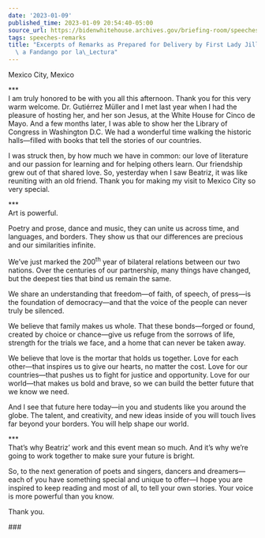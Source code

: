 ```yaml
---
date: '2023-01-09'
published_time: 2023-01-09 20:54:40-05:00
source_url: https://bidenwhitehouse.archives.gov/briefing-room/speeches-remarks/2023/01/09/excerpts-of-remarks-as-prepared-for-delivery-by-first-lady-jill-biden-at-a-fandango-por-la-lectura/
tags: speeches-remarks
title: "Excerpts of Remarks as Prepared for Delivery by First Lady Jill\_Biden at\
  \ a Fandango por la\_Lectura"
---
```

 
Mexico City, Mexico

\*\*\*  
I am truly honored to be with you all this afternoon. Thank you for this
very warm welcome. Dr. Gutiérrez Müller and I met last year when I had
the pleasure of hosting her, and her son Jesus, at the White House for
Cinco de Mayo. And a few months later, I was able to show her the
Library of Congress in Washington D.C. We had a wonderful time walking
the historic halls—filled with books that tell the stories of our
countries.   
  
I was struck then, by how much we have in common: our love of literature
and our passion for learning and for helping others learn. Our
friendship grew out of that shared love. So, yesterday when I saw
Beatriz, it was like reuniting with an old friend. Thank you for making
my visit to Mexico City so very special.  
  
\*\*\*  
Art is powerful.   
  
Poetry and prose, dance and music, they can unite us across time, and
languages, and borders. They show us that our differences are precious
and our similarities infinite.

We’ve just marked the 200<sup>th</sup> year of bilateral relations
between our two nations. Over the centuries of our partnership, many
things have changed, but the deepest ties that bind us remain the
same.  
  
We share an understanding that freedom—of faith, of speech, of press—is
the foundation of democracy—and that the voice of the people can never
truly be silenced.  
  
We believe that family makes us whole. That these bonds—forged or found,
created by choice or chance—give us refuge from the sorrows of life,
strength for the trials we face, and a home that can never be taken
away.  
  
We believe that love is the mortar that holds us together. Love for each
other—that inspires us to give our hearts, no matter the cost. Love for
our countries—that pushes us to fight for justice and opportunity. Love
for our world—that makes us bold and brave, so we can build the better
future that we know we need.  
  
And I see that future here today—in you and students like you around the
globe. The talent, and creativity, and new ideas inside of you will
touch lives far beyond your borders. You will help shape our world.  
  
\*\*\*  
That’s why Beatriz’ work and this event mean so much. And it’s why we’re
going to work together to make sure your future is bright.   
  
So, to the next generation of poets and singers, dancers and
dreamers—each of you have something special and unique to offer—I hope
you are inspired to keep reading and most of all, to tell your own
stories. Your voice is more powerful than you know.   
  
Thank you.

\###
